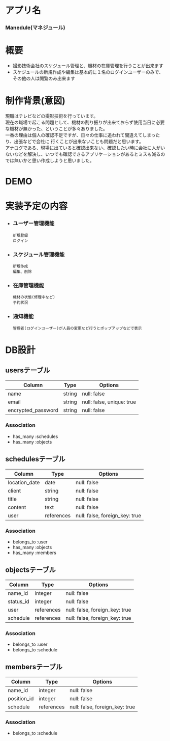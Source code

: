 # アプリ名
### Manedule(マネジュール)

# 概要
- 撮影技術会社のスケジュール管理と、機材の在庫管理を行うことが出来ます
- スケジュールの新規作成や編集は基本的に１名のログインユーザーのみで、その他の人は閲覧のみ出来ます

# 制作背景(意図)
現職はテレビなどの撮影技術を行っています。  
現在の職場で起こる問題として、機材の割り振りが出来ておらず使用当日に必要な機材が無かった、ということが多々ありました。  
一番の理由は個人の確認不足ですが、日々の仕事に追われて間違えてしまったり、出張などで会社に
行くことが出来ないことも問題だと思います。  
アナログである、現場に出ていると確認出来ない、確認したい時に会社に人がいないなどを解決し、いつでも確認できるアプリケーションがあるとミスも減るのでは無いかと思い作成しようと思いました。

# DEMO

# 実装予定の内容
- ### ユーザー管理機能  
      新規登録
      ログイン
- ### スケジュール管理機能  
      新規作成
      編集、削除
- ### 在庫管理機能  
      機材の状態(修理中など)
      予約状況
- ### 通知機能
      管理者(ログインユーザー)が人員の変更など行うとポップアップなどで表示

# DB設計
## usersテーブル
| Column             | Type   | Options                   |
| ------------------ | ------ | ------------------------- |
| name               | string | null: false               |
| email              | string | null: false, unique: true |
| encrypted_password | string | null: false               |

### Association
- has_many :schedules
- has_many :objects

## schedulesテーブル
| Column        | Type       | Options                         |
| ------------  | ---------- | ------------------------------ |
| location_date | date       | null: false                    |
| client        | string     | null: false                    |
| title         | string     | null: false                    |
| content       | text       | null: false                    |
| user          | references | null: false, foreign_key: true |

### Association
- belongs_to :user
- has_many :objects
- has_many :members

## objectsテーブル
| Column    | Type       | Options                        |
| --------- | ---------- | ------------------------------ |
| name_id   | integer    | null: false                    |
| status_id | integer    | null: false                    |
| user      | references | null: false, foreign_key: true |
| schedule  | references | null: false, foreign_key: true |

### Association
- belongs_to :user
- belongs_to :schedule

## membersテーブル
| Column      | Type       | Options                        |
| ----------- | ---------- | ------------------------------ |
| name_id     | integer    | null: false                    |
| position_id | integer    | null: false                    |
| schedule    | references | null: false, foreign_key: true |

### Association
- belongs_to :schedule